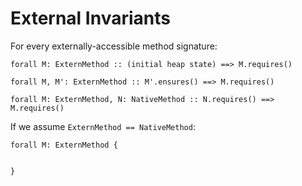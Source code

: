 # External Invariants


For every externally-accessible method signature:

```Dafny
forall M: ExternMethod :: (initial heap state) ==> M.requires()
```

```dafny
forall M, M': ExternMethod :: M'.ensures() ==> M.requires()
```

```dafny
forall M: ExternMethod, N: NativeMethod :: N.requires() ==> M.requires()
```

If we assume `ExternMethod == NativeMethod`:

```dafny
forall M: ExternMethod {


}
```




```